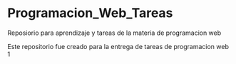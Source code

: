 # Programacion_Web_Tareas
Reposiorio para aprendizaje y tareas de la materia de programacion web 

Este repositorio fue creado para la entrega de tareas de programacion web 1